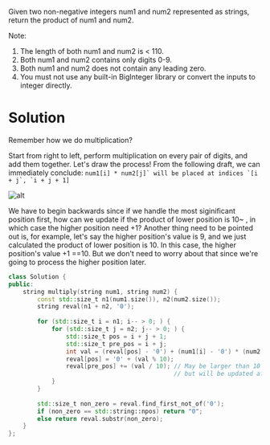 Given two non-negative integers num1 and num2 represented as strings, return the product of num1 and num2.

Note:

1. The length of both num1 and num2 is < 110.
2. Both num1 and num2 contains only digits 0-9.
3. Both num1 and num2 does not contain any leading zero.
4. You must not use any built-in BigInteger library or convert the inputs to integer directly.

# Solution
Remember how we do multiplication?

Start from right to left, perform multiplication on every pair of digits, and add them together. Let's draw the process! From the following draft, we can immediately conclude:
```num1[i] * num2[j]` will be placed at indices `[i + j`, `i + j + 1]```  
  
![alt](https://drscdn.500px.org/photo/130178585/m%3D2048/300d71f784f679d5e70fadda8ad7d68f)


We have to begin backwards since if we handle the most siginificant position first, how can we update if the product of lower position is 10~ , in which case the higher position need +1?
Another thing need to be pointed out is, for example, let's say the higher position's value is 9, and we just calculated the product of lower position is 10. In this case, the higher position's value +1 ==10. But we don't need to worry about that since we're going to process the higher position later.

```cpp
class Solution {
public:
    string multiply(string num1, string num2) {
        const std::size_t n1(num1.size()), n2(num2.size());
        string reval(n1 + n2, '0');
        
        for (std::size_t i = n1; i-- > 0; ) {
            for (std::size_t j = n2; j-- > 0; ) {
                std::size_t pos = i + j + 1;
                std::size_t pre_pos = i + j;
                int val = (reval[pos] - '0') + (num1[i] - '0') * (num2[j] - '0');
                reval[pos] = '0' + (val % 10);
                reval[pre_pos] += (val / 10); // May be larger than 10 at first, 
                                              // but will be updated afterwards
            }
        }
        
        std::size_t non_zero = reval.find_first_not_of('0');
        if (non_zero == std::string::npos) return "0";
        else return reval.substr(non_zero);
    }
};
```

